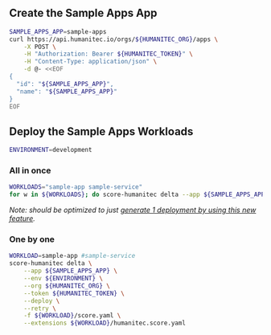 ## Create the Sample Apps App

```bash
SAMPLE_APPS_APP=sample-apps
curl https://api.humanitec.io/orgs/${HUMANITEC_ORG}/apps \
	-X POST \
	-H "Authorization: Bearer ${HUMANITEC_TOKEN}" \
	-H "Content-Type: application/json" \
	-d @- <<EOF
{
  "id": "${SAMPLE_APPS_APP}", 
  "name": "${SAMPLE_APPS_APP}"
}
EOF
```

## Deploy the Sample Apps Workloads

```bash
ENVIRONMENT=development
```

### All in once

```bash
WORKLOADS="sample-app sample-service"
for w in ${WORKLOADS}; do score-humanitec delta --app ${SAMPLE_APPS_APP} --env ${ENVIRONMENT} --org ${HUMANITEC_ORG} --token ${HUMANITEC_TOKEN} --deploy --retry -f $w/score.yaml --extensions $w/humanitec.score.yaml; done
```
_Note: should be optimized to just [generate 1 deployment by using this new feature](https://github.com/score-spec/score-humanitec/pull/38#issue-1652223070)._

### One by one

```bash
WORKLOAD=sample-app #sample-service
score-humanitec delta \
	--app ${SAMPLE_APPS_APP} \
	--env ${ENVIRONMENT} \
	--org ${HUMANITEC_ORG} \
	--token ${HUMANITEC_TOKEN} \
	--deploy \
	--retry \
	-f ${WORKLOAD}/score.yaml \
	--extensions ${WORKLOAD}/humanitec.score.yaml
```
